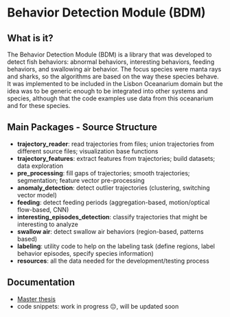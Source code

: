# Behavior Detection Module (BDM)

## What is it?

The Behavior Detection Module (BDM) is a library that was developed to detect fish behaviors: abnormal behaviors, interesting behaviors, feeding behaviors, and swallowing air behavior. The focus species were manta rays and sharks, so the algorithms are based on the way these species behave. It was implemented to be included in the Lisbon Oceanarium domain but the idea was to be generic enough to be integrated into other systems and species, although that the code examples use data from this oceanarium and for these species.


## Main Packages - Source Structure

- **trajectory_reader**: read trajectories from files; union trajectories from different source files; visualization base functions
- **trajectory_features**: extract features from trajectories; build datasets; data exploration
- **pre_processing**: fill gaps of trajectories; smooth trajectories; segmentation; feature vector pre-processing
- **anomaly_detection**: detect outlier trajectories (clustering, switching vector model)
- **feeding**: detect feeding periods (aggregation-based, motion/optical flow-based, CNN)
- **interesting_episodes_detection**: classify trajectories that might be interesting to analyze
- **swallow air**: detect swallow air behaviors (region-based, patterns based)
- **labeling**: utility code to help on the labeling task (define regions, label behavior episodes, specify species information)
- **resources**: all the data needed for the development/testing process


## Documentation
- [Master thesis](https://github.com/goncaloadolfo/fish-behavior-detection/blob/main/goncalo-master-thesis-v1.pdf)
- code snippets: work in progress :pensive:, will be updated soon
